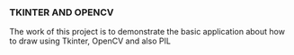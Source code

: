 ### TKINTER AND OPENCV

The work of this project is to demonstrate the basic application about how to draw using Tkinter, OpenCV and also PIL
